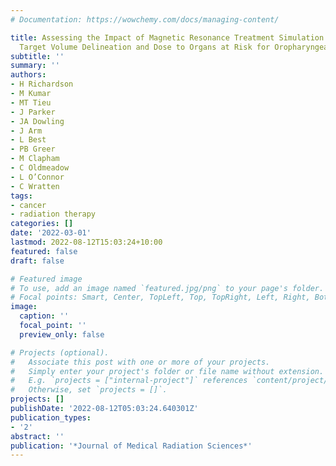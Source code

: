 ```yaml
---
# Documentation: https://wowchemy.com/docs/managing-content/

title: Assessing the Impact of Magnetic Resonance Treatment Simulation (MRSIM) on
  Target Volume Delineation and Dose to Organs at Risk for Oropharyngeal Radiotherapy
subtitle: ''
summary: ''
authors:
- H Richardson
- M Kumar
- MT Tieu
- J Parker
- JA Dowling
- J Arm
- L Best
- PB Greer
- M Clapham
- C Oldmeadow
- L O’Connor
- C Wratten
tags:
- cancer
- radiation therapy
categories: []
date: '2022-03-01'
lastmod: 2022-08-12T15:03:24+10:00
featured: false
draft: false

# Featured image
# To use, add an image named `featured.jpg/png` to your page's folder.
# Focal points: Smart, Center, TopLeft, Top, TopRight, Left, Right, BottomLeft, Bottom, BottomRight.
image:
  caption: ''
  focal_point: ''
  preview_only: false

# Projects (optional).
#   Associate this post with one or more of your projects.
#   Simply enter your project's folder or file name without extension.
#   E.g. `projects = ["internal-project"]` references `content/project/deep-learning/index.md`.
#   Otherwise, set `projects = []`.
projects: []
publishDate: '2022-08-12T05:03:24.640301Z'
publication_types:
- '2'
abstract: ''
publication: '*Journal of Medical Radiation Sciences*'
---
```

